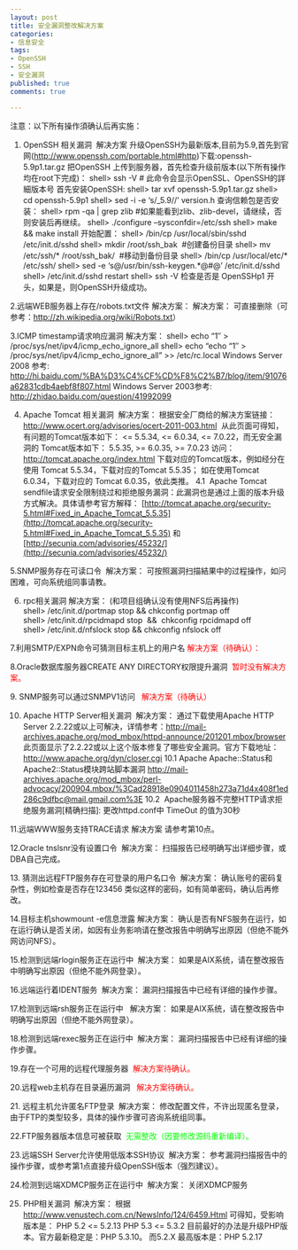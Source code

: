 ```yaml
---
layout: post
title: 安全漏洞整改解决方案
categories:
- 信息安全
tags:
- OpenSSH
- SSH
- 安全漏洞
published: true
comments: true

---
```

注意：以下所有操作須确认后再实施：
1. OpenSSH 相关漏洞  解决方案
升级OpenSSH为最新版本,目前为5.9,首先到官网(http://www.openssh.com/portable.html#http)下载:openssh-5.9p1.tar.gz
把OpenSSH 上传到服务器，首先检查升级前版本(以下所有操作均在root下完成)：
shell> ssh -V # 此命令会显示OpenSSL、OpenSSH的詳細版本号
首先安装OpenSSH:
shell> tar xvf openssh-5.9p1.tar.gz
shell> cd openssh-5.9p1
shell> sed -i -e &#8216;s/_5.9//&#8217; version.h
查询信赖包是否安装：
shell> rpm -qa | grep zlib #如果能看到zlib、zlib-devel，请继续，否则安装后再继续。
shell> ./configure &#8211;sysconfdir=/etc/ssh
shell> make && make install
开始配置：
shell> /bin/cp /usr/local/sbin/sshd /etc/init.d/sshd
shell> mkdir /root/ssh_bak  #创建备份目录
shell> mv /etc/ssh/* /root/ssh_bak/  #移动到备份目录
shell> /bin/cp /usr/local/etc/* /etc/ssh/
shell> sed -e &#8216;s@/usr/bin/ssh-keygen.*@#@&#8217; /etc/init.d/sshd
shell> /etc/init.d/sshd restart
shell> ssh -V 检查是否是 OpenSSHp1 开头，如果是，则OpenSSH升级成功。

2.远端WEB服务器上存在/robots.txt文件 解决方案：
解决方案： 可直接删除（可参考：<a title="robots.txt" href="http://zh.wikipedia.org/wiki/Robots.txt">http://zh.wikipedia.org/wiki/Robots.txt</a>）

3.ICMP timestamp请求响应漏洞 解决方案：
shell> echo &#8220;1&#8243; > /proc/sys/net/ipv4/icmp_echo_ignore_all
shell> echo &#8220;echo &#8220;1&#8243; > /proc/sys/net/ipv4/icmp_echo_ignore_all&#8221; >> /etc/rc.local
Windows Server 2008 参考: <a href="http://hi.baidu.com/%BA%D3%C4%CF%CD%F8%C2%B7/blog/item/91076a62831cdb4aebf8f807.html">http://hi.baidu.com/%BA%D3%C4%CF%CD%F8%C2%B7/blog/item/91076a62831cdb4aebf8f807.html</a>
Windows Server 2003参考: <a href="http://zhidao.baidu.com/question/41992099">http://zhidao.baidu.com/question/41992099</a>
<!-- more -->
4. Apache Tomcat 相关漏洞  解决方案：
根据安全厂商给的解决方案链接：<a href="http://www.ocert.org/advisories/ocert-2011-003.html">http://www.ocert.org/advisories/ocert-2011-003.html</a>  从此页面可得知，有问题的Tomcat版本如下：
<= 5.5.34, <= 6.0.34, <= 7.0.22，而无安全漏洞的 Tomcat版本如下： 5.5.35, >= 6.0.35, >= 7.0.23
访问：<a href="http://tomcat.apache.org/index.html">http://tomcat.apache.org/index.html</a> 下载对应的Tomcat版本，例如经分在使用 Tomcat 5.5.34，下载对应的Tomcat 5.5.35；
如在使用Tomcat 6.0.34，下载对应的 Tomcat 6.0.35，依此类推。
4.1  Apache Tomcat sendfile请求安全限制绕过和拒绝服务漏洞：此漏洞也是通过上面的版本升级方式解决。具体请参考官方解释：
[http://tomcat.apache.org/security-5.html#Fixed_in_Apache_Tomcat_5.5.35](http://tomcat.apache.org/security-5.html#Fixed_in_Apache_Tomcat_5.5.35) 和 [http://secunia.com/advisories/45232/](http://secunia.com/advisories/45232/)

5.SNMP服务存在可读口令  解决方案：
可按照漏洞扫描結果中的过程操作，如问困难，可向系统组同事请教。

6. rpc相关漏洞 解决方案：
(和项目组确认没有使用NFS后再操作)
shell> /etc/init.d/portmap stop && chkconfig portmap off
shell> /etc/init.d/rpcidmapd stop  &&  chkconfig rpcidmapd off
shell> /etc/init.d/nfslock stop && chkconfig nfslock off

7.利用SMTP/EXPN命令可猜测目标主机上的用户名 <span style="color: #ff0000;">解决方案（待确认）：

8.Oracle数据库服务器CREATE ANY DIRECTORY权限提升漏洞  <span style="color: #ff0000;">暂时没有解决方案。

9. SNMP服务可以通过SNMPV1访问  <span style="color: #ff0000;"> 解决方案（待确认）

10. Apache HTTP Server相关漏洞  解决方案：
通过下载使用Apache HTTP Server 2.2.22或以上可解决，详情参考：<a href="http://mail-archives.apache.org/mod_mbox/httpd-announce/201201.mbox/browser">http://mail-archives.apache.org/mod_mbox/httpd-announce/201201.mbox/browser</a>
此页面显示了2.2.22或以上这个版本修复了哪些安全漏洞。官方下载地址：<a href="http://www.apache.org/dyn/closer.cgi">http://www.apache.org/dyn/closer.cgi</a>
10.1 Apache Apache::Status和Apache2::Status模块跨站脚本漏洞
<a href="http://mail-archives.apache.org/mod_mbox/perl-advocacy/200904.mbox/%3Cad28918e0904011458h273a71d4x408f1ed286c9dfbc@mail.gmail.com%3E">http://mail-archives.apache.org/mod_mbox/perl-advocacy/200904.mbox/%3Cad28918e0904011458h273a71d4x408f1ed286c9dfbc@mail.gmail.com%3E</a>
10.2  Apache服务器不完整HTTP请求拒绝服务漏洞[精确扫描]:
更改httpd.conf中 TimeOut 的值为30秒

11.远端WWW服务支持TRACE请求 解决方案 请参考第10点。

12.Oracle tnslsnr没有设置口令  解决方案：
扫描报告已经明确写出详细步骤，或DBA自己完成。

13. 猜测出远程FTP服务存在可登录的用户名口令  解决方案：
确认账号的密码复杂性，例如检查是否存在123456 类似这样的密码，如有简单密码，确认后再修改。

14.目标主机showmount -e信息泄露 解决方案：
确认是否有NFS服务在运行，如在运行确认是否关闭，如因有业务影响请在整改报告中明确写出原因（但绝不能外网访问NFS）。

15.检测到远端rlogin服务正在运行中  解决方案：
如果是AIX系统，请在整改报告中明确写出原因（但绝不能外网登录）。

16.远端运行着IDENT服务  解决方案：
漏洞扫描报告中已经有详细的操作步骤。

17.检测到远端rsh服务正在运行中   解决方案：
如果是AIX系统，请在整改报告中明确写出原因（但绝不能外网登录）。

18.检测到远端rexec服务正在运行中  解决方案：
漏洞扫描报告中已经有详细的操作步骤。

19.存在一个可用的远程代理服务器  <span style="color: #ff0000;">解决方案待确认。

20.远程web主机存在目录遍历漏洞  <span style="color: #ff0000;"> 解决方案待确认。

21. 远程主机允许匿名FTP登录  解决方案：
修改配置文件，不许出现匿名登录，由于FTP的类型较多，具体的操作步骤可咨询系统组同事。

22.FTP服务器版本信息可被获取  <span style="color: #00ff00;">无需整改（因要修改源码重新编译）。

23.远端SSH Server允许使用低版本SSH协议  解决方案：
参考漏洞扫描报告中的操作步骤，或参考第1点直接升级OpenSSH版本（强烈建议）。

24.检测到远端XDMCP服务正在运行中  解决方案：
关闭XDMCP服务

25. PHP相关漏洞  解决方案：
根据<a href="http://www.venustech.com.cn/NewsInfo/124/6459.Html">http://www.venustech.com.cn/NewsInfo/124/6459.Html</a> 可得知，受影响版本是：
PHP 5.2 <= 5.2.13
PHP 5.3 <= 5.3.2
目前最好的办法是升级PHP版本。官方最新稳定是：PHP 5.3.10。 而5.2.X 最高版本是：PHP 5.2.17

